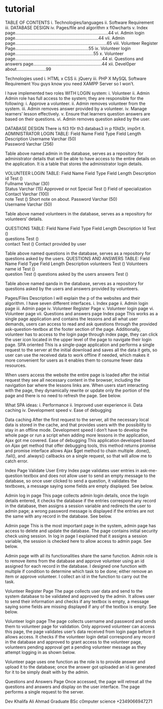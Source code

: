 # tutorial





TABLE OF CONTENTS
i.	Technologies/languages
ii.	Software Requirement
iii.	DATABASE DESIGN
iv.	Pages/file and algorithm x fl0wcharts
v.	Index page………………………………………………………………….44
vi.	Admin login page…………………………………………………………..44
vii.	Admin page………………………………………………………………...65
viii.	Volunteer Register Page……………………………………………………55
ix.	Volunteer login page……………………………………………………….55
x.	Volunteer page……………………………………………………………..44
xi.	Questions and answers page………………………………………………..44
xii.	Devel0per about……………………99










Technologies used
i.	HTML x CSS 
ii.	jQuery
iii.	PHP X MySQL
Software Requirement
You guys know you need XAMPP Server so I won’t.

I have implemented two roles WITH LOGIN system:
i.	Volunteer
ii.	Admin
Admin role has full access to the system; they are responsible for the following:
i.	Approve a volunteer.
ii.	Admin removes volunteer from the system.
iii.	Admin removes answer provided by a volunteer.
iv.	Manage learners’ lesson effectively.
v.	Ensure that learners question answers are based on their questions.
vi.	Admin removes question asked by the user.











 DATABASE DESIGN
There is fil3 f0r th3 databas3 in p f0ld3r, imp0rt it.
ADMINISTRATOR LOGIN TABLE: 
Field Name	Field Type	Field Length	Description
Username	Varchar	(50)	
Password	Varchar	(256)	

Table above named admin in the database, serves as a repository for administrator details that will be able to have access to the entire details on the application. It is a table that stores the administrator login details.









VOLUNTEER LOGIN TABLE: 
Field Name	Field Type	Field Length	Description
id 	Test	()	
Fullname	Varchar	(30)	
Status	Varchar	(15)	Approved or not
Special	Test	()	Field of specialization
Contact	Varchar	(100)	
note	Test	()	Short note on about.
Password	Varchar	(50)	
Username	Varchar	(50)	

Table above named volunteers in the database, serves as a repository for volunteers’ details.








QUESTIONS TABLE: 
Field Name	Field Type	Field Length	Description
Id	Test	()	
questions	Test	()	
contact	Test	()	Contact provided by user

Table above named questions in the database, serves as a repository for questions asked by the users.
QUESTIONS  AND ANSWERS TABLE: 
Field Name	Field Type	Field Length	Description
volunteers	Test	()	Volunteers name
id	Test	()	
question	Test	()	questions asked by the users
answers	Test	()	

Table above named qanda in the database, serves as a repository for questions asked by the users and answers provided by volunteers.



Pages/Files  Description
I will explain the p of the websites and their algorithm. I have seven different interfaces.
i.	Index page
ii.	Admin login page
iii.	Admin page
iv.	Volunteer Register Page
v.	Volunteer login page
vi.	Volunteer page
vii.	Questions and answers page
Index page
This works as a single page application and contains the lessons and all what user demands, users can access to read and ask questions through the  provided ask-question-textbox at the footer section of the page.
Additionally, volunteer has to access to the login page through index page, they can click the user icon located in the upper level of the page to navigate their login page.
SPA oriented
This is a single-page application and performs a single request to the server at the initial download and saves all the data it gets, so user can use the received data to work offline if needed, which makes it more convenient for users as it enables them to consume fewer data resources.






When users access the website the entire page is loaded after the initial request they see all necessary content in the browser, including the navigation bar where the lessons links are. When users start interacting with the page, they dynamically rewrite or update only the portion of the page and there is no need to refresh the page. See below.
 

What SPA ideas:
i.	Performance
ii.	Improved user experience
iii.	Data caching
iv.	Development speed
v.	Ease of debugging







Data caching
 After the first request to the server, all the necessary local data is stored in the cache, and that provides users with the possibility to stay in an offline mode.
Development speed
I don’t have to develop the whole page or run a script when adding more lessons in the application, Ajax got me covered.
Ease of debugging
This application developed based on Ajax get method that offer debugging tools, this method returns promise and promise interface allows  Ajax $get method to chain multiple .done(), .fail(), and .always() callbacks on a single request, so that will allow me to catch error.













Index Page Validate User Entry
Index page validates user entries in ask-me-question textbox and does not allow user to send an empty message to the database, so once user clicked to send a question, it validates the textboxes, a message saying some fields are empty displayed. See below.
 








Admin log in page
This page collects admin login details, once the login details entered, it checks the database if the entries correspond any record in the database, then assigns a session variable and redirects the user to admin page; a wrong password message is displayed if the entries are not the same with any record in the database. See below.
 




Admin page
This is the most important page in the system, admin page has access to delete and update the database.
The page contains initial security check using session. In log in page I explained that it assigns a session variable, the session is checked here to allow access to admin page. See below.
 
Admin page with all its functionalities share the same function. Admin role is to remove items from the database and approve volunteer using an id assigned for each record in the database.
I designed one function with multiple if condition to determine which task to be done; either remove an item or approve volunteer. I collect an id in the function to carry out the task.









Volunteer Register Page
The page collects user data and send to the system database to be validated and approved by the admin. It allows user to send their information and checks if any textbox is empty, a message saying some fields are missing displayed if any of the textbox is empty. See below.
 







Volunteer login page
The page collects username and password and sends them to volunteer page for validation.
Only approved volunteer can access this page, the page validates user’s data received from login page before it allows access. It checks if the volunteer login detail correspond any record in the database and approved to grant access to the volunteer page, volunteers pending approval get a pending volunteer message as they attempt logging in as shown below.
 
 Volunteer page uses one function as the role is to provide answer and upload it to the database; once the answer got uploaded an id is generated for it to be simply dealt with by the admin.


Questions and Answers Page
Once accessed, the page will retreat all the questions and answers and display on the user interface. The page performs a single request to the server.

 











Dev
Khalifa Ali Ahmad
Graduate BSc c0mputer science
+2349066947271
